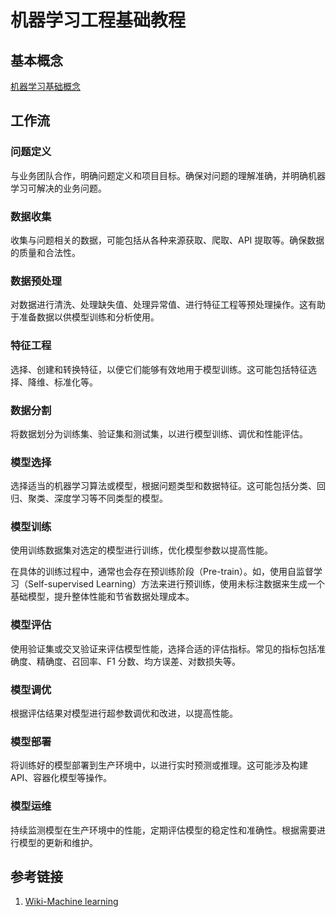 # 机器学习工程基础教程


## 基本概念

[机器学习基础概念](learning/subjects/Machine-Learning/机器学习基础概念.md)

## 工作流

### 问题定义

与业务团队合作，明确问题定义和项目目标。确保对问题的理解准确，并明确机器学习可解决的业务问题。
### 数据收集

收集与问题相关的数据，可能包括从各种来源获取、爬取、API 提取等。确保数据的质量和合法性。
### 数据预处理

对数据进行清洗、处理缺失值、处理异常值、进行特征工程等预处理操作。这有助于准备数据以供模型训练和分析使用。
### 特征工程

选择、创建和转换特征，以便它们能够有效地用于模型训练。这可能包括特征选择、降维、标准化等。
### 数据分割

将数据划分为训练集、验证集和测试集，以进行模型训练、调优和性能评估。
### 模型选择

选择适当的机器学习算法或模型，根据问题类型和数据特征。这可能包括分类、回归、聚类、深度学习等不同类型的模型。
### 模型训练

使用训练数据集对选定的模型进行训练，优化模型参数以提高性能。

在具体的训练过程中，通常也会存在预训练阶段（Pre-train）。如，使用自监督学习（Self-supervised Learning）方法来进行预训练，使用未标注数据来生成一个基础模型，提升整体性能和节省数据处理成本。
### 模型评估

使用验证集或交叉验证来评估模型性能，选择合适的评估指标。常见的指标包括准确度、精确度、召回率、F1 分数、均方误差、对数损失等。
### 模型调优

根据评估结果对模型进行超参数调优和改进，以提高性能。
### 模型部署

将训练好的模型部署到生产环境中，以进行实时预测或推理。这可能涉及构建 API、容器化模型等操作。
### 模型运维

持续监测模型在生产环境中的性能，定期评估模型的稳定性和准确性。根据需要进行模型的更新和维护。

## 参考链接
1. [Wiki-Machine learning](https://en.wikipedia.org/wiki/Machine_learning)